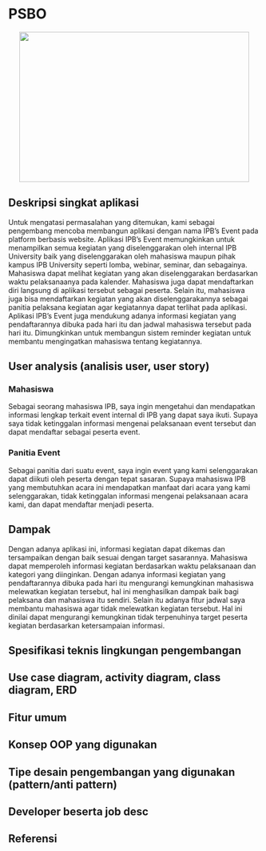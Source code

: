 # PSBO
<p align="center">
  <img width="460" height="300" src="https://user-images.githubusercontent.com/60083962/121816763-a1239300-cca7-11eb-8c87-b74b56b4de1f.png">
</p>

## Deskripsi singkat aplikasi
  Untuk mengatasi permasalahan yang ditemukan, kami sebagai pengembang mencoba membangun aplikasi dengan nama IPB’s Event pada platform berbasis website. Aplikasi IPB’s Event memungkinkan untuk menampilkan semua kegiatan yang diselenggarakan oleh internal IPB University baik yang diselenggarakan oleh mahasiswa maupun pihak kampus IPB University seperti lomba, webinar, seminar, dan sebagainya. Mahasiswa dapat melihat kegiatan yang akan diselenggarakan berdasarkan waktu pelaksanaanya pada kalender. Mahasiswa juga dapat mendaftarkan diri langsung di aplikasi tersebut sebagai peserta. Selain itu, mahasiswa juga bisa mendaftarkan  kegiatan yang akan diselenggarakannya sebagai panitia pelaksana kegiatan agar kegiatannya dapat terlihat pada aplikasi. Aplikasi IPB’s Event  juga mendukung adanya informasi kegiatan yang pendaftarannya dibuka pada hari itu dan jadwal mahasiswa tersebut pada hari itu. Dimungkinkan untuk membangun sistem reminder kegiatan untuk membantu mengingatkan mahasiswa tentang kegiatannya.

## User analysis (analisis user, user story)
### Mahasiswa
Sebagai seorang mahasiswa IPB, saya ingin mengetahui dan mendapatkan informasi lengkap terkait event  internal di IPB yang dapat saya ikuti. Supaya saya tidak ketinggalan informasi mengenai pelaksanaan  event tersebut  dan dapat mendaftar sebagai peserta  event.
### Panitia Event
Sebagai panitia dari suatu  event, saya ingin  event yang kami selenggarakan dapat diikuti oleh peserta dengan tepat sasaran. Supaya mahasiswa IPB yang membutuhkan acara ini mendapatkan manfaat dari acara yang kami selenggarakan, tidak ketinggalan informasi mengenai pelaksanaan acara kami, dan dapat mendaftar menjadi peserta.


## Dampak
Dengan adanya aplikasi ini, informasi kegiatan dapat dikemas dan tersampaikan dengan baik sesuai dengan target sasarannya. Mahasiswa dapat memperoleh informasi kegiatan berdasarkan waktu pelaksanaan dan kategori yang diinginkan. Dengan adanya informasi kegiatan yang pendaftarannya dibuka pada hari itu mengurangi kemungkinan mahasiswa melewatkan kegiatan tersebut, hal ini menghasilkan dampak baik bagi pelaksana dan mahasiswa itu sendiri. Selain itu adanya fitur jadwal saya membantu mahasiswa agar tidak melewatkan kegiatan tersebut. Hal ini dinilai dapat mengurangi kemungkinan tidak terpenuhinya target peserta kegiatan berdasarkan ketersampaian informasi.
## Spesifikasi teknis lingkungan pengembangan
## Use case diagram, activity diagram, class diagram, ERD
## Fitur umum
## Konsep OOP yang digunakan
## Tipe desain pengembangan yang digunakan (pattern/anti pattern)
## Developer beserta job desc
## Referensi
